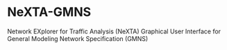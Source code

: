 # NeXTA-GMNS
 Network EXplorer for Traffic Analysis (NeXTA) Graphical User Interface for General Modeling Network Specification (GMNS)
